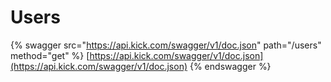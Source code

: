 # Users



{% swagger src="https://api.kick.com/swagger/v1/doc.json" path="/users" method="get" %}
[https://api.kick.com/swagger/v1/doc.json](https://api.kick.com/swagger/v1/doc.json)
{% endswagger %}
